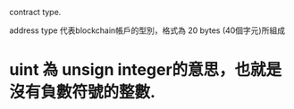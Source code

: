 contract type. 

address type 代表blockchain帳戶的型別，格式為 20 bytes (40個字元)所組成

uint 為 unsign integer的意思，也就是沒有負數符號的整數. 
=============
